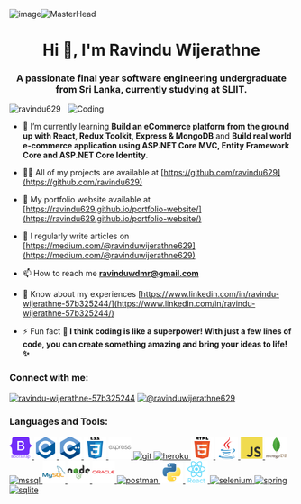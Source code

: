 ![image](https://github.com/ravindu629/ravindu629/assets/94077924/83b64112-4dac-470a-bd23-a3a48f2dbeff)![MasterHead](https://media.licdn.com/dms/image/D4E16AQEqVQbfCt3CLg/profile-displaybackgroundimage-shrink_350_1400/0/1694556133146?e=1700092800&v=beta&t=VW7jjzTSOWTHTFJUV_EEd1sXrHkGR634Y1VqAZHQ6rQ)
<h1 align="center">Hi 👋, I'm Ravindu Wijerathne</h1>
<h3 align="center">A passionate final year software engineering undergraduate from Sri Lanka, currently studying at SLIIT.</h3>
<img align="right" alt="Coding" width="400" src="https://drive.google.com/file/d/1Tg07mzS3l76AWhYXvaN8FBfWtBgKcWGQ/view?usp=sharing">

<p align="left"> <img src="https://komarev.com/ghpvc/?username=ravindu629&label=Profile%20views&color=0e75b6&style=flat" alt="ravindu629" /> </p>

- 🌱 I’m currently learning **Build an eCommerce platform from the ground up with React, Redux Toolkit, Express & MongoDB** and **Build real world e-commerce application using ASP.NET Core MVC, Entity Framework Core and ASP.NET Core Identity**.

- 👨‍💻 All of my projects are available at [https://github.com/ravindu629](https://github.com/ravindu629)
  
- 🌟 My portfolio website available at [https://ravindu629.github.io/portfolio-website/](https://ravindu629.github.io/portfolio-website/)

- 📝 I regularly write articles on [https://medium.com/@ravinduwijerathne629](https://medium.com/@ravinduwijerathne629)

- 📫 How to reach me **ravinduwdmr@gmail.com**

- 📄 Know about my experiences [https://www.linkedin.com/in/ravindu-wijerathne-57b325244/](https://www.linkedin.com/in/ravindu-wijerathne-57b325244/)

- ⚡ Fun fact **🌟 I think coding is like a superpower! With just a few lines of code, you can create something amazing and bring your ideas to life! ✨**

<h3 align="left">Connect with me:</h3>
<p align="left">
<a href="https://linkedin.com/in/ravindu-wijerathne-57b325244" target="blank"><img align="center" src="https://raw.githubusercontent.com/rahuldkjain/github-profile-readme-generator/master/src/images/icons/Social/linked-in-alt.svg" alt="ravindu-wijerathne-57b325244" height="30" width="40" /></a>
<a href="https://medium.com/@ravinduwijerathne629" target="blank"><img align="center" src="https://raw.githubusercontent.com/rahuldkjain/github-profile-readme-generator/master/src/images/icons/Social/medium.svg" alt="@ravinduwijerathne629" height="30" width="40" /></a>
</p>

<h3 align="left">Languages and Tools:</h3>
<p align="left"> <a href="https://getbootstrap.com" target="_blank" rel="noreferrer"> <img src="https://raw.githubusercontent.com/devicons/devicon/master/icons/bootstrap/bootstrap-plain-wordmark.svg" alt="bootstrap" width="40" height="40"/> </a> <a href="https://www.cprogramming.com/" target="_blank" rel="noreferrer"> <img src="https://raw.githubusercontent.com/devicons/devicon/master/icons/c/c-original.svg" alt="c" width="40" height="40"/> </a> <a href="https://www.w3schools.com/cpp/" target="_blank" rel="noreferrer"> <img src="https://raw.githubusercontent.com/devicons/devicon/master/icons/cplusplus/cplusplus-original.svg" alt="cplusplus" width="40" height="40"/> </a> <a href="https://www.w3schools.com/css/" target="_blank" rel="noreferrer"> <img src="https://raw.githubusercontent.com/devicons/devicon/master/icons/css3/css3-original-wordmark.svg" alt="css3" width="40" height="40"/> </a> <a href="https://expressjs.com" target="_blank" rel="noreferrer"> <img src="https://raw.githubusercontent.com/devicons/devicon/master/icons/express/express-original-wordmark.svg" alt="express" width="40" height="40"/> </a> <a href="https://git-scm.com/" target="_blank" rel="noreferrer"> <img src="https://www.vectorlogo.zone/logos/git-scm/git-scm-icon.svg" alt="git" width="40" height="40"/> </a> <a href="https://heroku.com" target="_blank" rel="noreferrer"> <img src="https://www.vectorlogo.zone/logos/heroku/heroku-icon.svg" alt="heroku" width="40" height="40"/> </a> <a href="https://www.w3.org/html/" target="_blank" rel="noreferrer"> <img src="https://raw.githubusercontent.com/devicons/devicon/master/icons/html5/html5-original-wordmark.svg" alt="html5" width="40" height="40"/> </a> <a href="https://www.java.com" target="_blank" rel="noreferrer"> <img src="https://raw.githubusercontent.com/devicons/devicon/master/icons/java/java-original.svg" alt="java" width="40" height="40"/> </a> <a href="https://developer.mozilla.org/en-US/docs/Web/JavaScript" target="_blank" rel="noreferrer"> <img src="https://raw.githubusercontent.com/devicons/devicon/master/icons/javascript/javascript-original.svg" alt="javascript" width="40" height="40"/> </a> <a href="https://www.mongodb.com/" target="_blank" rel="noreferrer"> <img src="https://raw.githubusercontent.com/devicons/devicon/master/icons/mongodb/mongodb-original-wordmark.svg" alt="mongodb" width="40" height="40"/> </a> <a href="https://www.microsoft.com/en-us/sql-server" target="_blank" rel="noreferrer"> <img src="https://www.svgrepo.com/show/303229/microsoft-sql-server-logo.svg" alt="mssql" width="40" height="40"/> </a> <a href="https://www.mysql.com/" target="_blank" rel="noreferrer"> <img src="https://raw.githubusercontent.com/devicons/devicon/master/icons/mysql/mysql-original-wordmark.svg" alt="mysql" width="40" height="40"/> </a> <a href="https://nodejs.org" target="_blank" rel="noreferrer"> <img src="https://raw.githubusercontent.com/devicons/devicon/master/icons/nodejs/nodejs-original-wordmark.svg" alt="nodejs" width="40" height="40"/> </a> <a href="https://www.oracle.com/" target="_blank" rel="noreferrer"> <img src="https://raw.githubusercontent.com/devicons/devicon/master/icons/oracle/oracle-original.svg" alt="oracle" width="40" height="40"/> </a> <a href="https://postman.com" target="_blank" rel="noreferrer"> <img src="https://www.vectorlogo.zone/logos/getpostman/getpostman-icon.svg" alt="postman" width="40" height="40"/> </a> <a href="https://www.python.org" target="_blank" rel="noreferrer"> <img src="https://raw.githubusercontent.com/devicons/devicon/master/icons/python/python-original.svg" alt="python" width="40" height="40"/> </a> <a href="https://reactjs.org/" target="_blank" rel="noreferrer"> <img src="https://raw.githubusercontent.com/devicons/devicon/master/icons/react/react-original-wordmark.svg" alt="react" width="40" height="40"/> </a> <a href="https://www.selenium.dev" target="_blank" rel="noreferrer"> <img src="https://raw.githubusercontent.com/detain/svg-logos/780f25886640cef088af994181646db2f6b1a3f8/svg/selenium-logo.svg" alt="selenium" width="40" height="40"/> </a> <a href="https://spring.io/" target="_blank" rel="noreferrer"> <img src="https://www.vectorlogo.zone/logos/springio/springio-icon.svg" alt="spring" width="40" height="40"/> </a> <a href="https://www.sqlite.org/" target="_blank" rel="noreferrer"> <img src="https://www.vectorlogo.zone/logos/sqlite/sqlite-icon.svg" alt="sqlite" width="40" height="40"/> </a> </p>





